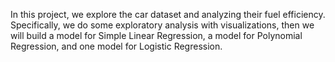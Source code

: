 In this project, we explore the car dataset and analyzing their fuel efficiency.
Specifically, we do some exploratory analysis with visualizations, then we will build a model for Simple Linear Regression, a model for Polynomial Regression, and one model for Logistic Regression.